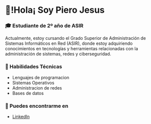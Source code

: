 # 🌟!Hola¡ Soy Piero Jesus 
### 🎓 Estudiante de 2º año de ASIR
Actualmente, estoy cursando el Grado Superior de Administración de Sistemas Informáticos en Red (ASIR), donde estoy adquiriendo conocimientos en tecnologías y herramientas relacionadas con la administración de sistemas, redes y ciberseguridad.

### 🚀 Habilidades Técnicas
- Lenguajes de programacion
- Sistemas Operativos
- Administracion de redes
- Bases de datos

### 🚩 Puedes encontrarme en
- [LinkedIn](www.linkedin.com/in/piero-jesus-53aa02291)
